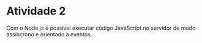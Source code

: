 # Atividade 2

Com o Node.js é possível executar código JavaScript no servidor de modo assíncrono e orientado a eventos.